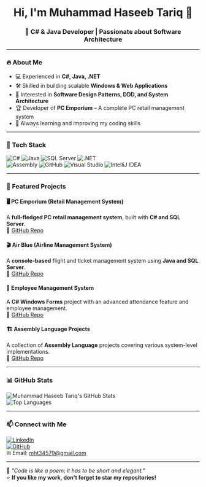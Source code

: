 <h1 align="center">Hi, I'm Muhammad Haseeb Tariq 👋</h1>
<h3 align="center">🚀 C# & Java Developer | Passionate about Software Architecture</h3>

---

### 🔥 About Me  
- 💻 Experienced in **C#, Java, .NET**  
- 🛠 Skilled in building scalable **Windows & Web Applications**  
- 🎯 Interested in **Software Design Patterns, DDD, and System Architecture**  
- 🏆 Developer of **PC Emporium** – A complete PC retail management system  
- 🎯 Always learning and improving my coding skills  

---

### 🚀 Tech Stack  
![C#](https://img.shields.io/badge/-C%23-239120?style=flat-square&logo=c-sharp&logoColor=white)
![Java](https://img.shields.io/badge/-Java-007396?style=flat-square&logo=java)
![SQL Server](https://img.shields.io/badge/-SQL_Server-CC2927?style=flat-square&logo=microsoft-sql-server&logoColor=white)
![.NET](https://img.shields.io/badge/-.NET-512BD4?style=flat-square&logo=dotnet&logoColor=white)  
![Assembly](https://img.shields.io/badge/-Assembly-525252?style=flat-square&logo=assemblyscript&logoColor=white)
![GitHub](https://img.shields.io/badge/-GitHub-181717?style=flat-square&logo=github)
![Visual Studio](https://img.shields.io/badge/-Visual_Studio-5C2D91?style=flat-square&logo=visual-studio)
![IntelliJ IDEA](https://img.shields.io/badge/-IntelliJ_IDEA-000000?style=flat-square&logo=intellij-idea)  

---

### 📂 Featured Projects  
#### 🖥 PC Emporium (Retail Management System)  
A **full-fledged PC retail management system**, built with **C# and SQL Server**.  
🔗 [GitHub Repo](https://github.com/Muhammad-haseebT/billing-inventory-management-software)  

#### 🎬 Air Blue (Airline Management System)  
A **console-based** flight and ticket management system using **Java and SQL Server**.  
🔗 [GitHub Repo](https://github.com/Muhammad-haseebT/Airline-sSystem-with-databse)  

#### 🏫 Employee Management System  
A **C# Windows Forms** project with an advanced attendance feature and employee management.  
🔗 [GitHub Repo](https://github.com/Muhammad-haseebT/Employee-Management-System)  

#### 🏗 Assembly Language Projects  
A collection of **Assembly Language** projects covering various system-level implementations.  
🔗 [GitHub Repo](https://github.com/Muhammad-haseebT/Assembley-)  

---

### 📊 GitHub Stats  
![Muhammad Haseeb Tariq's GitHub Stats](https://github-readme-stats.vercel.app/api?username=Muhammad-haseebT&show_icons=true&theme=tokyonight)  
![Top Languages](https://github-readme-stats.vercel.app/api/top-langs/?username=Muhammad-haseebT&layout=compact&theme=tokyonight)  

---

### 📫 Connect with Me  
[![LinkedIn](https://img.shields.io/badge/LinkedIn-Connect-blue?style=flat&logo=linkedin)](https://linkedin.com/in/muhammad-haseeb-17381b31a)  
[![GitHub](https://img.shields.io/badge/GitHub-Follow-black?style=flat&logo=github)](https://github.com/Muhammad-haseebT)  
✉ Email: mht34579@gmail.com  

---

🚀 _"Code is like a poem; it has to be short and elegant."_  
⭐ **If you like my work, don't forget to star my repositories!**  
